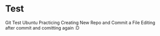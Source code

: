# Test
Git Test Ubuntu
Practicing Creating New Repo and Commit a File
Editing after commit and comitting again :D
